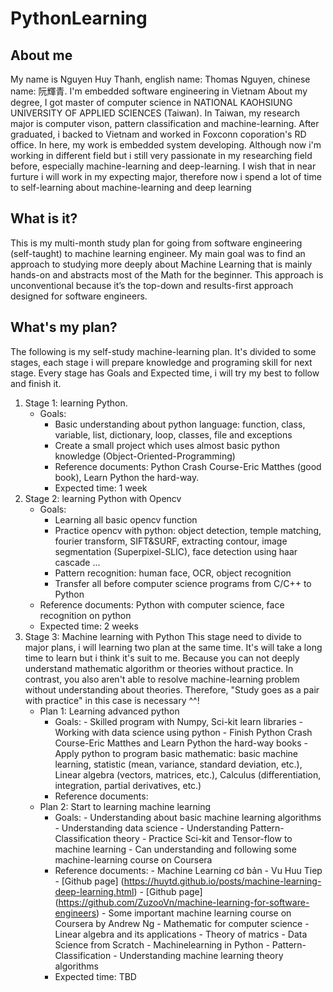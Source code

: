 # PythonLearning
## About me

My name is Nguyen Huy Thanh, english name: Thomas Nguyen, chinese name: 阮輝青. I'm embedded software engineering in Vietnam
About my degree, I got master of computer science in NATIONAL KAOHSIUNG UNIVERSITY OF APPLIED SCIENCES (Taiwan). In Taiwan, my research major is computer vison, pattern classification and machine-learning. After graduated, i backed to Vietnam and worked in Foxconn coporation's RD office. In here, my work is embedded system developing. 
Although now i'm working in different field but i still very passionate in my researching field before, especially machine-learning and deep-learning. I wish that in near furture i will work in my expecting major, therefore now i spend a lot of time to self-learning about machine-learning and deep learning

## What is it?

This is my multi-month study plan for going from software engineering (self-taught) to machine learning engineer.
My main goal was to find an approach to studying more deeply about Machine Learning that is mainly hands-on and abstracts most of the Math for the beginner. This approach is unconventional because it’s the top-down and results-first approach designed for software engineers.

## What's my plan?

The following is my self-study machine-learning plan. It's divided to some stages, each stage i will prepare knowledge and programing skill for next stage. Every stage has Goals and Expected time, i will try my best to follow and finish it.

1. Stage 1: learning Python. 
   - Goals: 
     - Basic understanding about python language: function, class, variable, list, dictionary, loop, classes, file and exceptions
     - Create a small project which uses almost basic python knowledge (Object-Oriented-Programming)
     - Reference documents: Python Crash Course-Eric Matthes (good book), Learn Python the hard-way.
     - Expected time: 1 week
2. Stage 2: learning Python with Opencv
   - Goals: 
      - Learning all basic opencv function
      - Practice opencv with python: object detection, temple matching, fourier transform, SIFT&SURF, extracting contour, image segmentation (Superpixel-SLIC), face detection using haar cascade ...
      - Pattern recognition: human face, OCR, object recognition
      - Transfer all before computer science programs from C/C++ to Python
   - Reference documents: Python with computer science, face recognition on python
   - Expected time: 2 weeks
3. Stage 3: Machine learning with Python
   This stage need to divide to major plans, i will learning two plan at the same time. It's will take a long time to learn but i think it's suit to me. Because you can not deeply understand mathematic algorithm or theories without practice. In contrast, you also aren't able to resolve machine-learning problem without understanding about theories. Therefore, "Study goes as a pair with practice" in this case is necessary ^^!
   * Plan 1: Learning advanced python
      - Goals: 
            - Skilled program with Numpy, Sci-kit learn libraries
            - Working with data science using python
            - Finish Python Crash Course-Eric Matthes and Learn Python the hard-way books
            - Apply python to program basic mathematic: basic machine learning, statistic (mean, variance, standard deviation, etc.), Linear algebra (vectors, matrices, etc.), Calculus (differentiation, integration, partial derivatives, etc.)
      - Reference documents: 
   * Plan 2: Start to learning machine learning
      - Goals: 
            - Understanding about basic machine learning algorithms
            - Understanding data science
            - Understanding Pattern-Classification theory
            - Practice Sci-kit and Tensor-flow to machine learning
            - Can understanding and following some machine-learning course on Coursera
      - Reference documents: 
            - Machine Learning cơ bản - Vu Huu Tiep
            - [Github page] (https://huytd.github.io/posts/machine-learning-deep-learning.html)
            - [Github page] (https://github.com/ZuzooVn/machine-learning-for-software-engineers)
            - Some important machine learning course on Coursera by Andrew Ng
            - Mathematic for computer science
            - Linear algebra and its applications
            - Theory of matrics
            - Data Science from Scratch
            - Machinelearning in Python
            - Pattern-Classification 
            - Understanding machine learning theory algorithms
       - Expected time: TBD
             
                
                
